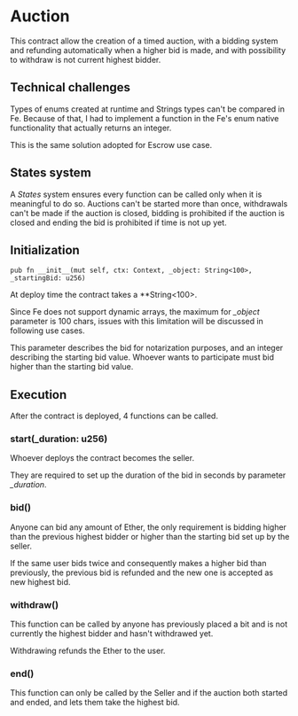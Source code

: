 # Auction

This contract allow the creation of a timed auction, with a bidding system and refunding automatically when a higher bid is made, and with possibility to withdraw is not current highest bidder.

## Technical challenges

Types of enums created at runtime and Strings types can't be compared in Fe. Because of that, I had to implement a function in the Fe's enum native functionality that actually returns an integer.

This is the same solution adopted for Escrow use case.

## States system

A *States* system ensures every function can be called only when it is meaningful to do so. Auctions can't be started more than once, withdrawals can't be made if the auction is closed, bidding is prohibited if the auction is closed and ending the bid is prohibited if time is not up yet.

## Initialization

`pub fn __init__(mut self, ctx: Context, _object: String<100>, _startingBid: u256)`

At deploy time the contract takes a **String<100>.

Since Fe does not support dynamic arrays, the maximum for *_object* parameter is 100 chars, issues with this limitation will be discussed in following use cases. 

This parameter describes the bid for notarization purposes, and an integer describing the starting bid value. Whoever wants to participate must bid higher than the starting bid value.

## Execution

After the contract is deployed, 4 functions can be called.

### start(_duration: u256)

Whoever deploys the contract becomes the seller.

They are required to set up the duration of the bid in seconds by parameter *_duration*.

### bid()

Anyone can bid any amount of Ether, the only requirement is bidding higher than the previous highest bidder or higher than the starting bid set up by the seller.

If the same user bids twice and consequently makes a higher bid than previously, the previous bid is refunded and the new one is accepted as new highest bid.

### withdraw()

This function can be called by anyone has previously placed a bit and is not currently the highest bidder and hasn't withdrawed yet.

Withdrawing refunds the Ether to the user.

### end()
This function can only be called by the Seller and if the auction both started and ended, and lets them take the highest bid.
